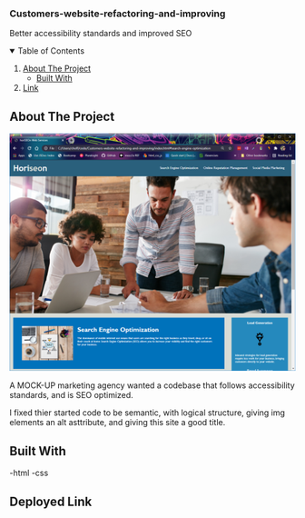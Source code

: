 ### Customers-website-refactoring-and-improving
Better accessibility standards and improved SEO
<!-- TABLE OF CONTENTS -->
<details open="open">
  <summary>Table of Contents</summary>
  <ol>
    <li>
      <a href="#about-the-project">About The Project</a>
      <ul>
        <li><a href="#built-with">Built With</a></li>
      </ul>
    </li>
    <li><a href="#Deployed Link">Link</a></li>
  </ol>
</details>



<!-- ABOUT THE PROJECT -->
## About The Project

![Screen Shot](./assets/images/Screenshot1stHW.png)

A MOCK-UP marketing agency wanted a codebase that follows accessibility standards, and is SEO optimized.

I fixed thier started code to be semantic, with logical structure, giving img elements an alt asttribute, and giving this site a good title.

## Built With

-html
-css

## Deployed Link
